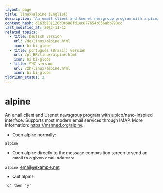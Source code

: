 ```yaml
---
layout: page
title: linux/alpine (English)
description: "An email client and Usenet newsgroup program with a pico/nano-inspired interface."
content_hash: d163b181120d30688fd1ec677654c656abb728cc
last_modified_at: 2023-11-12
related_topics:
  - title: Deutsch version
    url: /de/linux/alpine.html
    icon: bi bi-globe
  - title: português (Brasil) version
    url: /pt_BR/linux/alpine.html
    icon: bi bi-globe
  - title: 中文 version
    url: /zh/linux/alpine.html
    icon: bi bi-globe
tldri18n_status: 2
---
```

# alpine

An email client and Usenet newsgroup program with a pico/nano-inspired interface.
Supports most modern email services through IMAP.
More information: <https://manned.org/alpine>.

- Open alpine normally:

`alpine`

- Open alpine directly to the message composition screen to send an email to a given email address:

`alpine `<span class="tldr-var badge badge-pill bg-dark-lm bg-white-dm text-white-lm text-dark-dm font-weight-bold">email@example.net</span>

- Quit alpine:

`'q' then 'y'`
